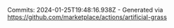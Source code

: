 Commits: 2024-01-25T19:48:16.938Z - Generated via https://github.com/marketplace/actions/artificial-grass
<br>
